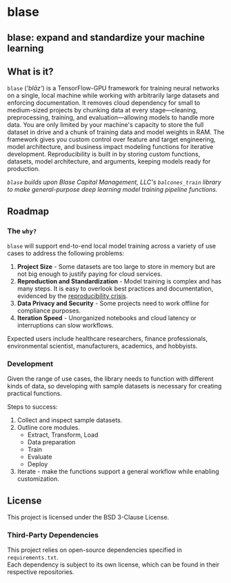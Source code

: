 # blase
## blase: expand and standardize your machine learning

## What is it?
`blase` (*'blāz'*) is a TensorFlow-GPU framework for training neural networks on a single, local machine while working with arbitrarily large datasets and enforcing documentation. It removes cloud dependency for small to medium-sized projects by chunking data at every stage—cleaning, preprocessing, training, and evaluation—allowing models to handle more data. You are only limited by your machine's capacity to store the full dataset in drive and a chunk of training data and model weights in RAM. The framework gives you custom control over feature and target engineering, model architecture, and business impact modeling functions for iterative development. Reproducibility is built in by storing custom functions, datasets, model architecture, and arguments, keeping models ready for production.

*`blase` builds upon Blase Capital Management, LLC's `balcones_train` library to make general-purpose deep learning model training pipeline functions.*

## Roadmap
### The `why?`
`blase` will support end-to-end local model training across a variety of use cases to address the following problems:

1. **Project Size** - Some datasets are too large to store in memory but are not big enough to justify paying for cloud services.
2. **Reproduction and Standardization** - Model training is complex and has many steps. It is easy to overlook best practices and documentation, evidenced by the [reproducibility crisis](https://reproducible.cs.princeton.edu/). 
3. **Data Privacy and Security** - Some projects need to work offline for compliance purposes.
4. **Iteration Speed** - Unorganized notebooks and cloud latency or interruptions can slow workflows.

Expected users include healthcare researchers, finance professionals, environmental scientist, manufacturers, academics, and hobbyists. 

### Development
Given the range of use cases, the library needs to function with different kinds of data, so developing with sample datasets is necessary for creating practical functions.

Steps to success:

1. Collect and inspect sample datasets.
2. Outline core modules.
    - Extract, Transform, Load
    - Data preparation
    - Train
    - Evaluate
    - Deploy
3. Iterate - make the functions support a general workflow while enabling customization.

## License
This project is licensed under the BSD 3-Clause License.

### Third-Party Dependencies
This project relies on open-source dependencies specified in `requirements.txt`.  
Each dependency is subject to its own license, which can be found in their respective repositories.

